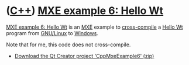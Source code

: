 # ([C++](Cpp.md)) [MXE example 6: Hello Wt](CppMxeExample6.md)

[MXE example 6: Hello Wt](CppMxeExample6.md) is an [MXE](CppMxe.md)
example to [cross-compile](CppCrossCompile.md) a [Hello
Wt](CppHelloWt.md) program from [GNU/Linux](CppLinux.md) to
[Windows](CppWindows.md).


Note that for me, this code does not cross-compile.

-   [Download the Qt Creator project 'CppMxeExample6' (zip)](http://richelbilderbeek.nl/CppMxeExample6.zip)

